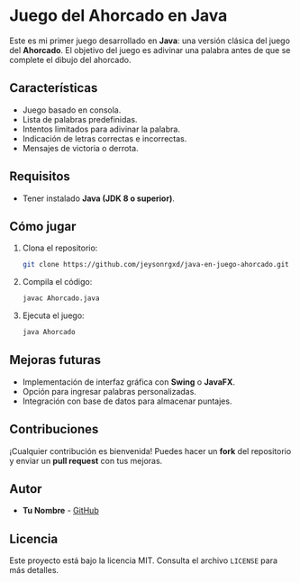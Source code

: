 # Juego del Ahorcado en Java

Este es mi primer juego desarrollado en **Java**: una versión clásica del juego del **Ahorcado**. El objetivo del juego es adivinar una palabra antes de que se complete el dibujo del ahorcado.

## Características

- Juego basado en consola.
- Lista de palabras predefinidas.
- Intentos limitados para adivinar la palabra.
- Indicación de letras correctas e incorrectas.
- Mensajes de victoria o derrota.

## Requisitos

- Tener instalado **Java (JDK 8 o superior)**.

## Cómo jugar

1. Clona el repositorio:
   ```sh
   git clone https://github.com/jeysonrgxd/java-en-juego-ahorcado.git
   ```
2. Compila el código:
   ```sh
   javac Ahorcado.java
   ```
3. Ejecuta el juego:
   ```sh
   java Ahorcado
   ```

## Mejoras futuras

- Implementación de interfaz gráfica con **Swing** o **JavaFX**.
- Opción para ingresar palabras personalizadas.
- Integración con base de datos para almacenar puntajes.

## Contribuciones

¡Cualquier contribución es bienvenida! Puedes hacer un **fork** del repositorio y enviar un **pull request** con tus mejoras.

## Autor

- **Tu Nombre** - [GitHub](https://github.com/tu-usuario)

## Licencia

Este proyecto está bajo la licencia MIT. Consulta el archivo `LICENSE` para más detalles.

